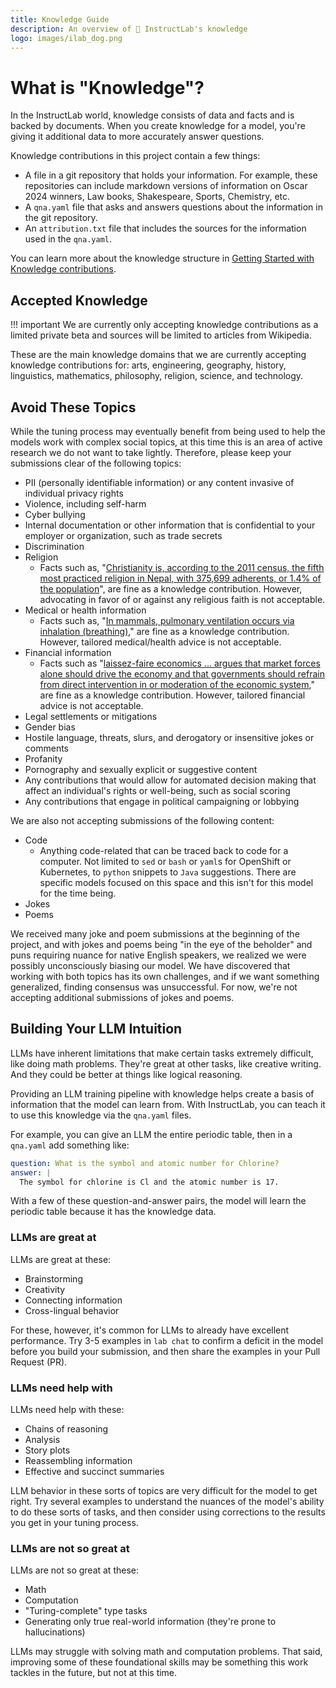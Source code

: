 ```yaml
---
title: Knowledge Guide
description: An overview of 🐶 InstructLab's knowledge
logo: images/ilab_dog.png
---
```

# What is "Knowledge"?

In the InstructLab world, knowledge consists of data and facts and is backed by documents. When you create knowledge for a model, you're giving it additional data to more accurately answer questions.

Knowledge contributions in this project contain a few things:

- A file in a git repository that holds your information. For example, these repositories can include markdown versions of information on Oscar 2024 winners, Law books, Shakespeare, Sports, Chemistry, etc.
- A `qna.yaml` file that asks and answers questions about the information in the git repository.
- An `attribution.txt` file that includes the sources for the information used in the `qna.yaml`.

You can learn more about the knowledge structure in [Getting Started with Knowledge contributions](https://github.com/instructlab/taxonomy/blob/main/README.md#getting-started-with-knowledge-contributions).

## Accepted Knowledge

!!! important
    We are currently only accepting knowledge contributions as a limited private beta and sources will be limited to articles from Wikipedia.

These are the main knowledge domains that we are currently accepting knowledge contributions for:  arts, engineering, geography, history, linguistics, mathematics, philosophy, religion, science, and technology.

## Avoid These Topics

While the tuning process may eventually benefit from being used to help the models work with complex social topics, at this time this is an area of active research we do not want to take lightly. Therefore, please keep your submissions clear of the following topics:

- PII (personally identifiable information) or any content invasive of individual privacy rights
- Violence, including self-harm
- Cyber bullying
- Internal documentation or other information that is confidential to your employer or organization, such as trade secrets
- Discrimination
- Religion
  - Facts such as, "[Christianity is, according to the 2011 census, the fifth most practiced religion in Nepal, with 375,699 adherents, or 1.4% of the population](https://en.wikipedia.org/wiki/Christianity_in_Nepal)", are fine as a knowledge contribution. However, advocating in favor of or against any religious faith is not acceptable.
- Medical or health information
  - Facts such as,  "[In mammals, pulmonary ventilation occurs via inhalation (breathing)](https://opentextbc.ca/biology/chapter/11-3-circulatory-and-respiratory-systems/)," are fine as a knowledge contribution. However, tailored medical/health advice is not acceptable.
- Financial information
  - Facts such as "[laissez-faire economics ... argues that market forces alone should drive the economy and that governments should refrain from direct intervention in or moderation of the economic system](https://openstax.org/books/world-history-volume-2/pages/6-3-capitalism-and-the-first-industrial-revolution)," are fine as a knowledge contribution. However, tailored financial advice is not acceptable.
- Legal settlements or mitigations
- Gender bias
- Hostile language, threats, slurs, and derogatory or insensitive jokes or comments
- Profanity
- Pornography and sexually explicit or suggestive content
- Any contributions that would allow for automated decision making that affect an individual's rights or well-being, such as social scoring
- Any contributions that engage in political campaigning or lobbying

We are also not accepting submissions of the following content:

- Code
  - Anything code-related that can be traced back to code for a computer. Not limited to `sed` or `bash` or `yaml`s for OpenShift or Kubernetes, to `python` snippets to `Java` suggestions. There are specific models focused on this space and this isn't for this model for the time being.
- Jokes
- Poems

We received many joke and poem submissions at the beginning of the project, and with jokes and poems being "in the eye of the beholder" and puns requiring nuance for native English speakers, we realized we were possibly unconsciously biasing our model. We have discovered that working with both topics has its own challenges, and if we want something generalized, finding consensus was unsuccessful. For now, we're not accepting additional submissions of jokes and poems.

## Building Your LLM Intuition

LLMs have inherent limitations that make certain tasks extremely difficult, like doing math problems. They're great at other tasks, like creative writing. And they could be better at things like logical reasoning.

Providing an LLM training pipeline with knowledge helps create a basis of information that the model can learn from. With InstructLab, you can teach it to use this knowledge via the `qna.yaml` files.

For example, you can give an LLM the entire periodic table, then in a `qna.yaml` add something like:

```yaml
question: What is the symbol and atomic number for Chlorine?
answer: |
  The symbol for chlorine is Cl and the atomic number is 17.
```

With a few of these question-and-answer pairs, the model will learn the periodic table because it has the knowledge data.

### LLMs are great at

LLMs are great at these:

- Brainstorming
- Creativity
- Connecting information
- Cross-lingual behavior

For these, however, it's common for LLMs to already have excellent performance. Try 3-5 examples in `lab chat` to confirm a deficit in the model before you build your submission, and then share the examples in your Pull Request (PR).

### LLMs need help with

LLMs need help with these:

- Chains of reasoning
- Analysis
- Story plots
- Reassembling information
- Effective and succinct summaries

LLM behavior in these sorts of topics are very difficult for the model to get right. Try several examples to understand the nuances of the model's ability to do these sorts of tasks, and then consider using corrections to the results you get in your tuning process.

### LLMs are not so great at

LLMs are not so great at these:

- Math
- Computation
- "Turing-complete" type tasks
- Generating only true real-world information (they're prone to hallucinations)

 LLMs may struggle with solving math and computation problems. That said, improving some of these foundational skills may be something this work tackles in the future, but not at this time.
